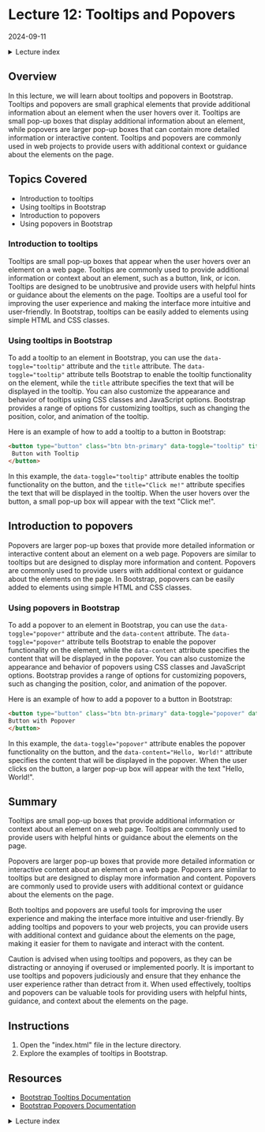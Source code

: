 # Lecture 12: Tooltips and Popovers
2024-09-11

<!--html_preserve--><details>
  <summary>Lecture index</summary>

- [Lecture 1: Introduction and Setup of Bootstrap 5](/lectures/lecture_01/lecture_01.md)
- [Lecture 2: Typography and Colors](/lectures/lecture_02/lecture_02.md)
- [Lecture 3: Buttons](/lectures/lecture_03/lecture_03.md)
- [Lecture 4: Utility Classes](/lectures/lecture_04/lecture_04.md)
- [Lecture 5: Containers](/lectures/lecture_05/lecture_05.md)
- [Lecture 6: Grid Layout](/lectures/lecture_06/lecture_06.md)
- [Lecture 7: Navbars and Forms](/lectures/lecture_07/lecture_07.md)
- [Lecture 8: Cards](/lectures/lecture_08/lecture_08.md)
- [Lecture 9: Accordions](/lectures/lecture_09/lecture_09.md)
- [Lecture 10: List Groups](/lectures/lecture_10/lecture_10.md)
- [Lecture 11: Icons](/lectures/lecture_11/lecture_11.md)
- [Lecture 12: Tooltips and Popovers](/lectures/lecture_12/lecture_12.md)
- [Lecture 13: Modals](/lectures/lecture_13/lecture_13.md)

</details><!--/html_preserve-->


## Overview

In this lecture, we will learn about tooltips and popovers in Bootstrap. Tooltips
and popovers are small graphical elements that provide additional information
about an element when the user hovers over it. Tooltips are small pop-up boxes
that display additional information about an element, while popovers are larger
pop-up boxes that can contain more detailed information or interactive content.
Tooltips and popovers are commonly used in web projects to provide users with
additional context or guidance about the elements on the page.


## Topics Covered

- Introduction to tooltips
- Using tooltips in Bootstrap
- Introduction to popovers
- Using popovers in Bootstrap


### Introduction to tooltips

Tooltips are small pop-up boxes that appear when the user hovers over an element
on a web page. Tooltips are commonly used to provide additional information or
context about an element, such as a button, link, or icon. Tooltips are designed
to be unobtrusive and provide users with helpful hints or guidance about the
elements on the page. Tooltips are a useful tool for improving the user experience
and making the interface more intuitive and user-friendly. In Bootstrap, tooltips
can be easily added to elements using simple HTML and CSS classes.

### Using tooltips in Bootstrap

To add a tooltip to an element in Bootstrap, you can use the `data-toggle="tooltip"`
attribute and the `title` attribute. The `data-toggle="tooltip"` attribute tells
Bootstrap to enable the tooltip functionality on the element, while the `title`
attribute specifies the text that will be displayed in the tooltip. You can also
customize the appearance and behavior of tooltips using CSS classes and JavaScript
options. Bootstrap provides a range of options for customizing tooltips, such as
changing the position, color, and animation of the tooltip.

Here is an example of how to add a tooltip to a button in Bootstrap:

```html
<button type="button" class="btn btn-primary" data-toggle="tooltip" title="Click me!">
 Button with Tooltip
</button>
```

In this example, the `data-toggle="tooltip"` attribute enables the tooltip functionality
on the button, and the `title="Click me!"` attribute specifies the text that will be
displayed in the tooltip. When the user hovers over the button, a small pop-up box
will appear with the text "Click me!".


## Introduction to popovers

Popovers are larger pop-up boxes that provide more detailed information or interactive
content about an element on a web page. Popovers are similar to tooltips but are designed
to display more information and content. Popovers are commonly used to provide users with
additional context or guidance about the elements on the page. In Bootstrap, popovers can
be easily added to elements using simple HTML and CSS classes.

### Using popovers in Bootstrap

To add a popover to an element in Bootstrap, you can use the `data-toggle="popover"` attribute
and the `data-content` attribute. The `data-toggle="popover"` attribute tells Bootstrap to
enable the popover functionality on the element, while the `data-content` attribute specifies
the content that will be displayed in the popover. You can also customize the appearance and
behavior of popovers using CSS classes and JavaScript options. Bootstrap provides a range of
options for customizing popovers, such as changing the position, color, and animation of the
popover.

Here is an example of how to add a popover to a button in Bootstrap:

```html
<button type="button" class="btn btn-primary" data-toggle="popover" data-content="Hello, World!">
Button with Popover
</button>
```

In this example, the `data-toggle="popover"` attribute enables the popover functionality on
the button, and the `data-content="Hello, World!"` attribute specifies the content that will
be displayed in the popover. When the user clicks on the button, a larger pop-up box will appear
with the text "Hello, World!".


## Summary

Tooltips are small pop-up boxes that provide additional information or context about an
element on a web page. Tooltips are commonly used to provide users with helpful hints or
guidance about the elements on the page. 

Popovers are larger pop-up boxes that provide more detailed information or interactive content
about an element on a web page. Popovers are similar to tooltips but are designed to display more
information and content. Popovers are commonly used to provide users with additional context or
guidance about the elements on the page. 

Both tooltips and popovers are useful tools for improving the user experience and making the interface
more intuitive and user-friendly. By adding tooltips and popovers to your web projects, you can provide
users with additional context and guidance about the elements on the page, making it easier for them to
navigate and interact with the content.

Caution is advised when using tooltips and popovers, as they can be distracting or annoying if overused
or implemented poorly. It is important to use tooltips and popovers judiciously and ensure that they
enhance the user experience rather than detract from it. When used effectively, tooltips and popovers
can be valuable tools for providing users with helpful hints, guidance, and context about the elements
on the page.

## Instructions

1. Open the "index.html" file in the lecture directory.
1. Explore the examples of tooltips in Bootstrap.

## Resources

- [Bootstrap Tooltips Documentation](https://getbootstrap.com/docs/5.1/components/tooltips/)
- [Bootstrap Popovers Documentation](https://getbootstrap.com/docs/5.1/components/popovers/)


<!--html_preserve--><details>
  <summary>Lecture index</summary>

- [Lecture 1: Introduction and Setup of Bootstrap 5](/lectures/lecture_01/lecture_01.md)
- [Lecture 2: Typography and Colors](/lectures/lecture_02/lecture_02.md)
- [Lecture 3: Buttons](/lectures/lecture_03/lecture_03.md)
- [Lecture 4: Utility Classes](/lectures/lecture_04/lecture_04.md)
- [Lecture 5: Containers](/lectures/lecture_05/lecture_05.md)
- [Lecture 6: Grid Layout](/lectures/lecture_06/lecture_06.md)
- [Lecture 7: Navbars and Forms](/lectures/lecture_07/lecture_07.md)
- [Lecture 8: Cards](/lectures/lecture_08/lecture_08.md)
- [Lecture 9: Accordions](/lectures/lecture_09/lecture_09.md)
- [Lecture 10: List Groups](/lectures/lecture_10/lecture_10.md)
- [Lecture 11: Icons](/lectures/lecture_11/lecture_11.md)
- [Lecture 12: Tooltips and Popovers](/lectures/lecture_12/lecture_12.md)
- [Lecture 13: Modals](/lectures/lecture_13/lecture_13.md)

</details><!--/html_preserve-->

